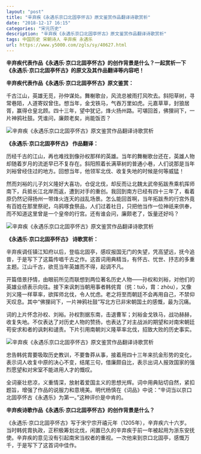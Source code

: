 ```yaml
---
layout: "post"
title: "辛弃疾《永遇乐京口北固亭怀古》原文鉴赏作品翻译诗歌赏析"
date: "2018-12-17 16:15"
categories: "宋元历史"
description: "辛弃疾《永遇乐京口北固亭怀古》原文鉴赏作品翻译诗歌赏析"
tags: 中国历史 宋朝诗人 辛弃疾 永遇乐
url: https://www.y5000.com/zgls/sy/40627.html
---
```






****辛弃疾代表作品《永遇乐·京口北固亭怀古》的创作背景是什么？一起赏析一下《永遇乐·京口北固亭怀古》的原文及其作品翻译等内容吧！****

 **辛弃疾代表作品《永遇乐·京口北固亭怀古》原文鉴赏：**

千古江山，英雄无觅，孙仲谋处。舞榭歌台，风流总被雨打风吹去。斜阳草树，寻常巷陌，人道寄奴曾住。想当年，金戈铁马，气吞万里如虎。元嘉草草，封狼居胥，赢得仓皇北顾。四十三年，望中犹记，烽火扬州路。可堪回首，佛狸祠下，一片神鸦社鼓。凭谁问，廉颇老矣，尚能饭否？

![辛弃疾《永遇乐京口北固亭怀古》原文鉴赏作品翻译诗歌赏析](https://img.y5000.com/uploads/allimg/190127/cf97947d9d5bec4d62a4aaa45939b0fd.jpg)

 **《永遇乐·京口北固亭怀古》** **作品翻译：**

历经千古的江山，再也难找到像孙权那样的英雄。当年的舞榭歌台还在，英雄人物却随着岁月的流逝早已不复存在。斜阳照着长满草树的普通小巷，人们说那是当年刘裕曾经住过的地方。回想当年，他领军北伐、收复失地的时候是何等威猛！

然而刘裕的儿子刘义隆好大喜功，仓促北伐，却反而让北魏太武帝拓跋焘乘机挥师南下，兵抵长江北岸而返，遭到对手的重创。我回到南方已经有四十三年了，看着原仍然记得扬州一带烽火连天的战乱场景。怎么能回首啊，当年拓跋焘的行宫外竟有百姓在那里祭祀，乌鸦啄食祭品，人们过着社日，只把他当作一位神祇来供奉，而不知道这里曾是一个皇帝的行宫。还有谁会问，廉颇老了，饭量还好吗？

![辛弃疾《永遇乐京口北固亭怀古》原文鉴赏作品翻译诗歌赏析](https://img.y5000.com/uploads/allimg/190127/fdbee47c01b76a3fbfd9a46d8b649cb0.jpg)

 **《永遇乐·京口北固亭怀古》** **诗歌赏析：**

辛弃疾调任镇江知府以后，登临北固亭，感叹报国无门的失望，凭高望远，抚今追昔，于是写下了这篇传唱千古之作。这首词用典精当，有怀古、忧世、抒志的多重主题。江山千古，欲觅当年英雄而不得，起调不凡。

开篇借景抒情，由眼前所见而联想到两位著名历史人物——孙权和刘裕，对他们的英雄业绩表示向往。接下来讽刺当朝用事者韩侂胄（侂：tuō，胄：zhòu），又像刘义隆一样草率，欲挥师北伐，令人忧虑。老之将至而朝廷不会再用自己，不禁仰天叹息。其中“佛狸祠下，一片神鸦社鼓”写北方已非宋朝国土的感慨，最为沉痛。

词的上片怀念孙权、刘裕。孙权割据东南，击退曹军；刘裕金戈铁马，战功赫赫，收复失地。不仅表达了对历史人物的赞扬，也表达了对主战派的期望和对南宋朝廷苟安求和者的讽刺和谴责。下片引用南朝刘义隆草率北伐，招致大败的历史事实。

![辛弃疾《永遇乐京口北固亭怀古》原文鉴赏作品翻译诗歌赏析](https://img.y5000.com/uploads/allimg/190127/beb172c61e0bf180e456c752839a2cd6.jpg)

忠告韩侂胄要吸取历史教训，不要鲁莽从事，接着用四十三年来抗金形势的变化，表示词人收复中原的决心不变，结尾三句，借廉颇自比，表示出词人报效国家的强烈愿望和对宋室不能进用人才的慨叹。

全词豪壮悲凉，义重情深，放射着爱国主义的思想光辉。词中用典贴切自然，紧扣题旨，增强了作品的说服力和意境美。明代杨慎在《词品》中说：“辛词当以京口北固亭怀古《永遇乐》为第一。”这种评价是中肯的。

 **辛弃疾诗歌作品《永遇乐·京口北固亭怀古》的创作背景是什么？**

《永遇乐·京口北固亭怀古》写于宋宁宗开禧元年（1205年），辛弃疾六十六岁。当时韩侂胄执政，正积极筹划北伐，闲置已久的辛弃疾于前一年被起用为浙东安抚使。辛弃疾的意见没有引起南宋当权者的重视。一次他来到京口北固亭，感慨万千，于是写下了这首词中佳作。
